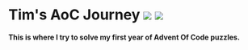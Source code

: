 # Tim's AoC Journey ![](https://img.shields.io/badge/days%20completed-4-red) ![](https://img.shields.io/badge/stars%20⭐-8-yellow)
**This is where I try to solve my first year of Advent Of Code puzzles.**
